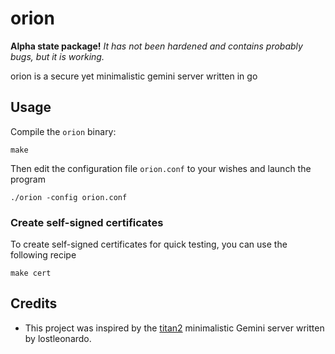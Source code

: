 # orion

**Alpha state package!** *It has not been hardened and contains probably bugs, but it is working.*

orion is a secure yet minimalistic gemini server written in go

## Usage

Compile the `orion` binary:

    make

Then edit the configuration file `orion.conf` to your wishes and launch the program

    ./orion -config orion.conf

### Create self-signed certificates

To create self-signed certificates for quick testing, you can use the following recipe

    make cert

## Credits

* This project was inspired by the [titan2](https://gitlab.com/lostleonardo/titan2) minimalistic Gemini server written by lostleonardo.
